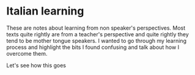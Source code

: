 # Italian learning
These are notes about learning from non speaker's perspectives.  Most texts quite rightly are from a teacher's perspective and quite rightly they tend to be mother tongue speakers.
I wanted to go through my learning process and highlight the bits I found confusing and talk about how I overcome them.

Let's see how this goes
